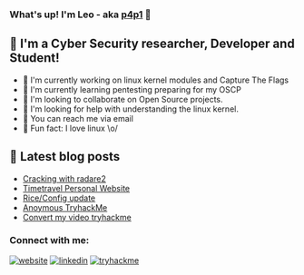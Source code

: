### What's up! I'm Leo - aka [p4p1][website] :penguin:

## :name_badge: I'm a Cyber Security researcher, Developer and Student!
- :peach: I'm currently working on linux kernel modules and Capture The Flags
- :lemon: I'm currently learning pentesting preparing for my OSCP
- :tangerine: I'm looking to collaborate on Open Source projects.
- :tomato: I'm looking for help with understanding the linux kernel.
- :watermelon: You can reach me via email
- :meat_on_bone: Fun fact: I love linux \o/

## :notebook: Latest blog posts
<!-- BLOG-POST-LIST:START -->
- [Cracking with radare2](https://leosmith.xyz/blog/cracking-with-radare.html)
- [Timetravel Personal Website](https://leosmith.xyz/blog/timetravel-website.html)
- [Rice/Config update](https://leosmith.xyz/rice/index.html)
- [Anoymous TryhackMe](https://leosmith.xyz/blog/anonymous-tryhackme-writeup.html)
- [Convert my video tryhackme](https://leosmith.xyz/blog/convertmyvideo-tryhackme-writeup.html)
<!-- BLOG-POST-LIST:END -->

### Connect with me:
[![website](https://raw.githubusercontent.com/p4p1/p4p1/master/assets/globe.png)][website]     [![linkedin](https://raw.githubusercontent.com/p4p1/p4p1/master/assets/linkedin.png)][linkedin]    [![tryhackme](https://raw.githubusercontent.com/p4p1/p4p1/master/assets/tryhackme.png)][tryhackme]

<!--
**p4p1/p4p1** is a ✨ _special_ ✨ repository because its `README.md` (this file) appears on your GitHub profile.

Here are some ideas to get you started:

- 🔭 I’m currently working on ...
- 🌱 I’m currently learning ...
- 👯 I’m looking to collaborate on ...
- 🤔 I’m looking for help with ...
- 💬 Ask me about ...
- 📫 How to reach me: ...
- 😄 Pronouns: ...
- ⚡ Fun fact: ...

## Description
At the age of 13, I created my first ever computer virus on a Windows XP and
since then have been obsessed with to Security Research and Software Development.
I am currently working on getting my OSCP and Pentest+ to be an expert in the
field on Information Security and pen-testing. On this github I have a lot of
repositories ranging from my personnal work to my portfolio projects and
School Projects.
-->

[website]: https://leosmith.xyz
[linkedin]: https://www.linkedin.com/in/leo-smith/
[tryhackme]: https://tryhackme.com/p/p4p1
